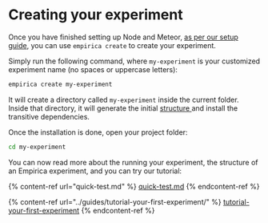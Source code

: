 # Creating your experiment

Once you have finished setting up Node and Meteor, [as per our setup guide](setup/), you can use `empirica create` to create your experiment.

Simply run the following command, where `my-experiment` is your customized experiment name (no spaces or uppercase letters):

```bash
empirica create my-experiment
```

It will create a directory called `my-experiment` inside the current folder.\
Inside that directory, it will generate the initial [structure ](broken-reference)and install the transitive dependencies.

Once the installation is done, open your project folder:

```bash
cd my-experiment
```

You can now read more about the running your experiment, the structure of an Empirica experiment, and you can try our tutorial:

{% content-ref url="quick-test.md" %}
[quick-test.md](quick-test.md)
{% endcontent-ref %}

{% content-ref url="../guides/tutorial-your-first-experiment/" %}
[tutorial-your-first-experiment](../guides/tutorial-your-first-experiment/)
{% endcontent-ref %}
